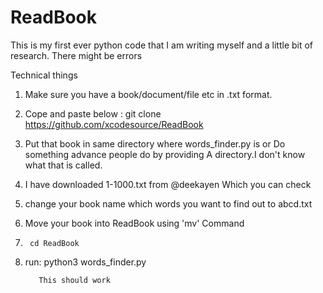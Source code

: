 # ReadBook
This is my first ever python code that I 
am writing myself and a little bit of research.
There might be errors

Technical things
1. Make sure you have a book/document/file etc in 
.txt format.

2. Cope and paste below :
       git clone https://github.com/xcodesource/ReadBook

3. Put that book in same directory where 
words_finder.py is
          or 
Do something advance people do by providing
A directory.I don't know what that is called.

4. I have downloaded 1-1000.txt from @deekayen
Which you can check 

5. change your book name which words you
want to find out to abcd.txt 

6. Move your book into ReadBook using 'mv' 
Command

7. 
        cd ReadBook

8. run: 
      python3 words_finder.py

          This should work
